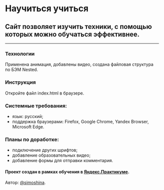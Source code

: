 # Научиться учиться  

## Сайт позволяет изучить техники, с помощью которых можно обучаться эффективнее. 
___
### Технологии
Применена анимация, добавлены видео, создана файловая структура по БЭМ Nested.

### Инструкция
Откройте файл index.html в браузере.

### Системные требования:
- язык: русский;
- поддержка браузерами: Firefox, Google Chrome, Yandex Browser, Microsoft Edge.

### Планы по доработке:
- подключение других шрифтов;
- добавление образовательных видео;
- добавление формы для отправки комментария.

#### Проект создан в рамках обучения в [Яндекс.Практикуме](https://practicum.yandex.ru/).  
Автор: [@simoshina](https://github.com/simoshina).
